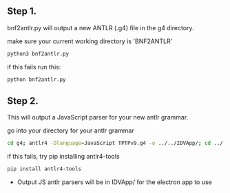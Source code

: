## Step 1.

bnf2antlr.py will output a new ANTLR (.g4) file in the g4 directory.

make sure your current working directory is 'BNF2ANTLR'
```bash
python3 bnf2antlr.py 
```
if this fails run this:
  ```bash
  python bnf2antlr.py
  ```

## Step 2.
This will output a JavaScript parser for your new antlr grammar.

go into your directory for your antlr grammar

```bash
cd g4; antlr4 -Dlanguage=JavaScript TPTPv9.g4 -o ../../IDVApp/; cd ../
```
if this fails, try pip installing antlr4-tools
  ```bash
  pip install antlr4-tools
  ```
- Output JS antlr parsers will be in IDVApp/ for the electron app to use


